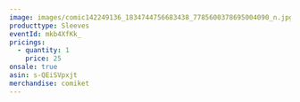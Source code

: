 ```yaml
---
image: images/comic142249136_1834744756683438_7785600378695004090_n.jpg
producttype: Sleeves
eventId: mkb4XfKk_
pricings:
  - quantity: 1
    price: 25
onsale: true
asin: s-QEiSVpxjt
merchandise: comiket
---
```

